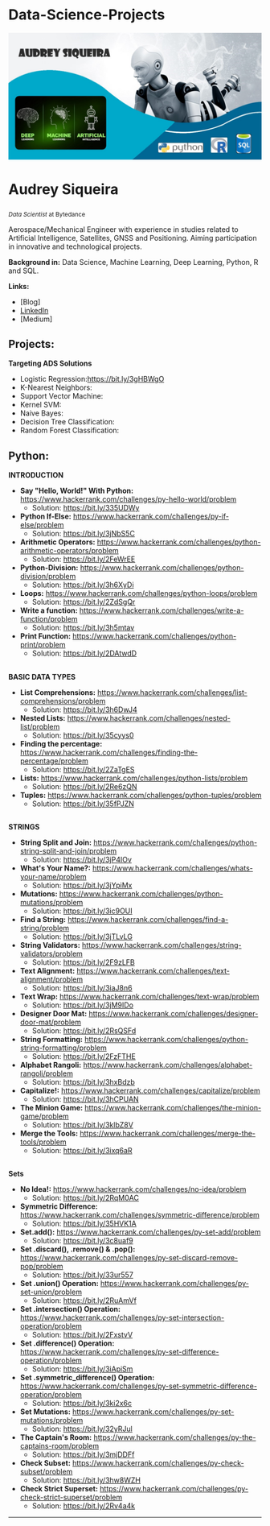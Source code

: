 # Data-Science-Projects

<p align="center">
  <img src="banner1.jpg" >
</p>

# Audrey Siqueira
<sub>*Data Scientist* at Bytedance </sub>

Aerospace/Mechanical Engineer with experience in studies related to Artificial Intelligence, Satellites, GNSS and Positioning.
Aiming participation in innovative and technological projects. 

**Background in:** Data Science, Machine Learning, Deep Learning, Python, R and SQL. 
 
 **Links:**
* [Blog]
* [LinkedIn](https://www.linkedin.com/in/audrey-siqueira-b5341ba3/)
* [Medium]


## Projects:

**Targeting ADS Solutions**
* Logistic Regression:https://bit.ly/3gHBWgO
* K-Nearest Neighbors:
* Support Vector Machine:
* Kernel SVM:
* Naive Bayes:
* Decision Tree Classification: 
* Random Forest Classification: 


## Python:
**INTRODUCTION**
* **Say "Hello, World!" With Python:** https://www.hackerrank.com/challenges/py-hello-world/problem 
  * Solution: https://bit.ly/335UDWy
* **Python If-Else:** https://www.hackerrank.com/challenges/py-if-else/problem
  * Solution: https://bit.ly/3jNbS5C
* **Arithmetic Operators:** https://www.hackerrank.com/challenges/python-arithmetic-operators/problem
  * Solution: https://bit.ly/2FeWrEE
* **Python-Division:** https://www.hackerrank.com/challenges/python-division/problem
  * Solution: https://bit.ly/3h6XyDi
* **Loops:** https://www.hackerrank.com/challenges/python-loops/problem
  * Solution: https://bit.ly/2ZdSgQr
* **Write a function:** https://www.hackerrank.com/challenges/write-a-function/problem
  * Solution: https://bit.ly/3h5mtav
* **Print Function:** https://www.hackerrank.com/challenges/python-print/problem
  * Solution: https://bit.ly/2DAtwdD
##
**BASIC DATA TYPES**
* **List Comprehensions:** https://www.hackerrank.com/challenges/list-comprehensions/problem
  * Solution: https://bit.ly/3h6DwJ4
* **Nested Lists:** https://www.hackerrank.com/challenges/nested-list/problem
  * Solution: https://bit.ly/35cyys0
* **Finding the percentage:** https://www.hackerrank.com/challenges/finding-the-percentage/problem
  * Solution: https://bit.ly/2ZaTgES
* **Lists:** https://www.hackerrank.com/challenges/python-lists/problem
  * Solution: https://bit.ly/2Re6zQN
* **Tuples:** https://www.hackerrank.com/challenges/python-tuples/problem
  * Solution: https://bit.ly/35fPJZN
##
**STRINGS**
* **String Split and Join:** https://www.hackerrank.com/challenges/python-string-split-and-join/problem
  * Solution: https://bit.ly/3jP4IOv 
* **What's Your Name?:** https://www.hackerrank.com/challenges/whats-your-name/problem
  * Solution: https://bit.ly/3jYpiMx
* **Mutations:** https://www.hackerrank.com/challenges/python-mutations/problem
  * Solution: https://bit.ly/3ic9OUI
* **Find a String:** https://www.hackerrank.com/challenges/find-a-string/problem
  * Solution: https://bit.ly/3jTLvLG
* **String Validators:** https://www.hackerrank.com/challenges/string-validators/problem
  * Solution: https://bit.ly/2F9zLFB
* **Text Alignment:** https://www.hackerrank.com/challenges/text-alignment/problem
  * Solution: https://bit.ly/3iaJ8n6
* **Text Wrap:** https://www.hackerrank.com/challenges/text-wrap/problem
  * Solution: https://bit.ly/3jM9IDo
* **Designer Door Mat:** https://www.hackerrank.com/challenges/designer-door-mat/problem
  * Solution: https://bit.ly/2RsQSFd
* **String Formatting:** https://www.hackerrank.com/challenges/python-string-formatting/problem
  * Solution: https://bit.ly/2FzFTHE 
* **Alphabet Rangoli:** https://www.hackerrank.com/challenges/alphabet-rangoli/problem
  * Solution: https://bit.ly/3hxBdzb
* **Capitalize!:** https://www.hackerrank.com/challenges/capitalize/problem
  * Solution: https://bit.ly/3hCPUAN
* **The Minion Game:** https://www.hackerrank.com/challenges/the-minion-game/problem
  * Solution: https://bit.ly/3klbZ8V
* **Merge the Tools:** https://www.hackerrank.com/challenges/merge-the-tools/problem
  * Solution: https://bit.ly/3ixq6aR
  
 ##
**Sets**
* **No Idea!:** https://www.hackerrank.com/challenges/no-idea/problem
  * Solution: https://bit.ly/2RqM0AC
* **Symmetric Difference:** https://www.hackerrank.com/challenges/symmetric-difference/problem
  * Solution: https://bit.ly/35HVK1A 
* **Set.add():** https://www.hackerrank.com/challenges/py-set-add/problem
  * Solution: https://bit.ly/3c8uaf9 
* **Set .discard(), .remove() & .pop():** https://www.hackerrank.com/challenges/py-set-discard-remove-pop/problem
  * Solution: https://bit.ly/33ur557 
* **Set .union() Operation:** https://www.hackerrank.com/challenges/py-set-union/problem
  * Solution: https://bit.ly/2RuAmVf
* **Set .intersection() Operation:** https://www.hackerrank.com/challenges/py-set-intersection-operation/problem
  * Solution: https://bit.ly/2FxstvV
* **Set .difference() Operation:** https://www.hackerrank.com/challenges/py-set-difference-operation/problem
  * Solution: https://bit.ly/3iApiSm
* **Set .symmetric_difference() Operation:** https://www.hackerrank.com/challenges/py-set-symmetric-difference-operation/problem
  * Solution: https://bit.ly/3ki2x6c
* **Set Mutations:** https://www.hackerrank.com/challenges/py-set-mutations/problem
  * Solution: https://bit.ly/32yRJul
* **The Captain's Room:** https://www.hackerrank.com/challenges/py-the-captains-room/problem
  * Solution: https://bit.ly/3mjDDFf 
* **Check Subset:** https://www.hackerrank.com/challenges/py-check-subset/problem
  * Solution: https://bit.ly/3hw8WZH
* **Check Strict Superset:** https://www.hackerrank.com/challenges/py-check-strict-superset/problem
  * Solution: https://bit.ly/2Rv4a4k 




---
